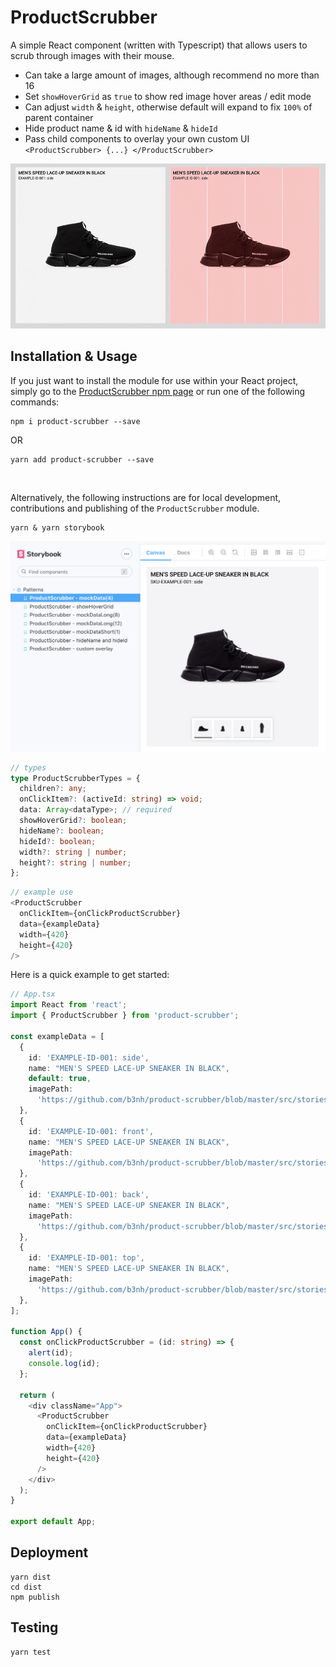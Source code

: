 # ProductScrubber

A simple React component (written with Typescript) that allows users to scrub through images with their mouse.

- Can take a large amount of images, although recommend no more than 16
- Set `showHoverGrid` as `true` to show red image hover areas / edit mode
- Can adjust `width` &amp; `height`, otherwise default will expand to fix `100%` of parent container
- Hide product name &amp; id with `hideName` &amp; `hideId`
- Pass child components to overlay your own custom UI `<ProductScrubber> {...} </ProductScrubber>`

<img src='https://github.com/b3nh/product-scrubber/blob/master/src/stories/assets/example.gif?raw=true'>

## Installation &amp; Usage

If you just want to install the module for use within your React project, simply go to the <a href='https://www.npmjs.com/package/product-scrubber'>ProductScrubber npm page</a> or run one of the following commands:

```
npm i product-scrubber --save
```

OR

```
yarn add product-scrubber --save
```

<br />

Alternatively, the following instructions are for local development, contributions and publishing of the `ProductScrubber` module.

```
yarn & yarn storybook
```

<p float="left">
  <img src='https://github.com/b3nh/product-scrubber/blob/master/src/stories/assets/storybook.png?raw=true'>
</p>

```ts
// types
type ProductScrubberTypes = {
  children?: any;
  onClickItem?: (activeId: string) => void;
  data: Array<dataType>; // required
  showHoverGrid?: boolean;
  hideName?: boolean;
  hideId?: boolean;
  width?: string | number;
  height?: string | number;
};
```

```ts
// example use
<ProductScrubber
  onClickItem={onClickProductScrubber}
  data={exampleData}
  width={420}
  height={420}
/>
```

Here is a quick example to get started:

```ts
// App.tsx
import React from 'react';
import { ProductScrubber } from 'product-scrubber';

const exampleData = [
  {
    id: 'EXAMPLE-ID-001: side',
    name: "MEN'S SPEED LACE-UP SNEAKER IN BLACK",
    default: true,
    imagePath:
      'https://github.com/b3nh/product-scrubber/blob/master/src/stories/assets/side.jpg?raw=true',
  },
  {
    id: 'EXAMPLE-ID-001: front',
    name: "MEN'S SPEED LACE-UP SNEAKER IN BLACK",
    imagePath:
      'https://github.com/b3nh/product-scrubber/blob/master/src/stories/assets/front.jpg?raw=true',
  },
  {
    id: 'EXAMPLE-ID-001: back',
    name: "MEN'S SPEED LACE-UP SNEAKER IN BLACK",
    imagePath:
      'https://github.com/b3nh/product-scrubber/blob/master/src/stories/assets/back.jpg?raw=true',
  },
  {
    id: 'EXAMPLE-ID-001: top',
    name: "MEN'S SPEED LACE-UP SNEAKER IN BLACK",
    imagePath:
      'https://github.com/b3nh/product-scrubber/blob/master/src/stories/assets/top.jpg?raw=true',
  },
];

function App() {
  const onClickProductScrubber = (id: string) => {
    alert(id);
    console.log(id);
  };

  return (
    <div className="App">
      <ProductScrubber
        onClickItem={onClickProductScrubber}
        data={exampleData}
        width={420}
        height={420}
      />
    </div>
  );
}

export default App;
```

## Deployment

```
yarn dist
cd dist
npm publish
```

## Testing

```
yarn test
```

